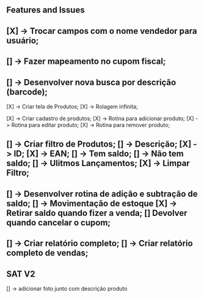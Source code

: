 ## Features and Issues

[X] -> Trocar campos com o nome vendedor para usuário;
------------------------------------------------------------------------------------------------------------------------
[] -> Fazer mapeamento no cupom fiscal;
------------------------------------------------------------------------------------------------------------------------
[] -> Desenvolver nova busca por descrição (barcode);
------------------------------------------------------------------------------------------------------------------------
[X] -> Criar tela de Produtos;
   [X] -> Rolagem infinita;

[X] -> Criar cadastro de produtos;
   [X] -> Rotina para adicionar produto;
   [X] -> Rotina para editar produto;
   [X] -> Rotina para remover produto;

[] -> Criar filtro de Produtos;
   [] ->  Descrição;
   [X] ->  ID;
   [X] ->  EAN;
   [] ->  Tem saldo;
   [] ->  Não tem saldo;
   [] ->  Ulitmos Lançamentos;
   [X] ->  Limpar Filtro;
------------------------------------------------------------------------------------------------------------------------
[] -> Desenvolver rotina de adição e subtração de saldo;
[] -> Movimentação de estoque
   [X] -> Retirar saldo quando fizer a venda;
   [] Devolver quando cancelar o cupom;
------------------------------------------------------------------------------------------------------------------------
[] -> Criar relatório completo;
[] -> Criar relatório completo de vendas;
------------------------------------------------------------------------------------------------------------------------

## SAT V2

[] -> adicionar foto junto com descrição produto